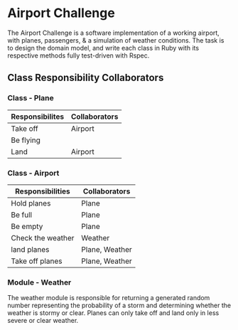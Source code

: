 # Airport Challenge

The Airport Challenge is a software implementation of a working airport, with planes, passengers, & a simulation of weather conditions. The task is to design the domain model, and write each class in Ruby with its respective methods fully test-driven with Rspec.

## Class Responsibility Collaborators

### Class - Plane

Responsibilites	| Collaborators
----------------|---------------
Take off	      | Airport
Be flying	      |
Land	          | Airport

### Class - Airport

Responsibilities  |	Collaborators
------------------|---------------
Hold planes	      | Plane
Be full	          | Plane
Be empty	        | Plane
Check the weather	| Weather
land planes	      | Plane, Weather
Take off planes	  | Plane, Weather

### Module - Weather

The weather module is responsible for returning a generated random number representing the probability of a storm and determining whether the weather is stormy or clear. Planes can only take off and land only in less severe or clear weather.
